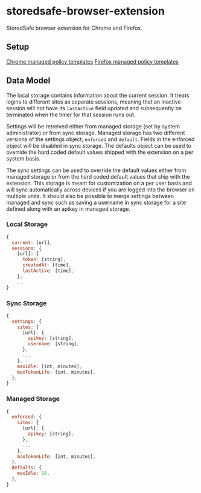 # storedsafe-browser-extension

StoredSafe browser extension for Chrome and Firefox.

## Setup
[Chrome managed policy templates](https://www.chromium.org/administrators/policy-templates)
[Firefox managed policy templates](https://developer.mozilla.org/en-US/docs/Mozilla/Add-ons/WebExtensions/Native_manifests#Managed_storage_manifests)

## Data Model
  The local storage contains information about the current session. It treats logins to different sites as separate sessions, meaning that an inactive session will not have its `lastActive` field updated and subsequently be terminated when the timer for that session runs out.

  Settings will be retreived either from managed storage (set by system administrator) or from sync storage.
Managed storage has two different versions of the settings object; `enforced` and `default`.
  Fields in the enforced object will be disabled in sync storage. The defaults object can be used to override the hard coded default values shipped with the extension on a per system basis.

  The sync settings can be used to override the default values either from managed storage or from the hard coded default values that ship with the extension. This storage is meant for customization on a per user basis and will sync automatically across devices if you are logged into the browser on multiple units.
  It should also be possible to merge settings between managed and sync such as saving a username in sync storage for a site defined along with an apikey in managed storage.

### Local Storage
```javascript
{
  current: [url],
  sessions: {
    [url]: {
      token: [string],
      createdAt: [time],
      lastActive: [time],
    },
    ...
}
```

### Sync Storage
```javascript
{
  settings: {
    sites: {
      [url]: {
        apikey: [string],
        username: [string],
      },
      ...
    },
    maxIdle: [int, minutes],
    maxTokenLife: [int, minutes],
  },
}
```

### Managed Storage
```javascript
{
  enforced: {
    sites: {
      [url]: {
        apikey: [string],
      },
      ...
    },
    maxTokenLife: [int, minutes],
  },
  defaults: {
    maxIdle: 10,
  },
}
```
